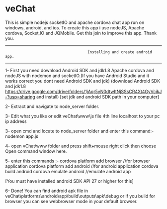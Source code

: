 # veChat
This is simple nodejs socketIO and apache cordova chat app run on windows, android, and ios. To create this app i use nodeJS, Apache cordova, Socket,IO and JQMobile. Get this join to improve this app. Thank you.

----------------------------------------------------------------------------------------------------------
                                         Installing and create android app.
-----------------------------------------------------------------------------------------------------------

1- First you need download Android SDK and jdk1.8 Apache cordova and nodeJS with nodemon and socketIO.(If you have Android Studio and it      works correct you dont need Android SDK and jdk)
    (download Android SDK and jdk1.8 https://drive.google.com/drive/folders/1jAqr5yN0dtwItNjSSsCR4Xt4GyVcikJ-?usp=sharing and install)
    [set jdk and android SDK path in your computer]

2- Extract and navigate to node_server folder.

3- Edit what you like or edit veChat\www\js file 4th line localhost to your pc ip address

3- open cmd and locate to node_server folder and enter this command:- nodemon app.js

4- open vChat\www folder and press shift+mouse right click then choose Open command window here.

5- enter this commands :-
   cordova platform add browser    //for browser application
   cordova platform add android    //for android application
   cordova build android
   cordova emulate android         //emulate android app
   
   [You must have installed android SDK API 27 or higher for this]
 
6- Done! You can find android apk file in veChat\platforms\android\app\build\outputs\apk\debug or if you build for browser you can see        webbrowser mode in your default browser.
